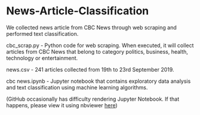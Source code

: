 # News-Article-Classification
We collected news article from CBC News through web scraping and performed text classification.

cbc_scrap.py - Python code for web scraping. When executed, it will collect articles from CBC News that belong to category politics, business, health, technology or entertainment.

news.csv - 241 articles collected from 19th to 23rd September 2019.

cbc news.ipynb - Jupyter notebook that contains exploratory data analysis and text classification using machine learning algorithms.

(GitHub occasionally has difficulty rendering Jupyter Notebook. If that happens, please view it using nbviewer [here](https://nbviewer.jupyter.org/github/peterchoholam/News-Article-Classification/blob/master/cbc%20news.ipynb))
